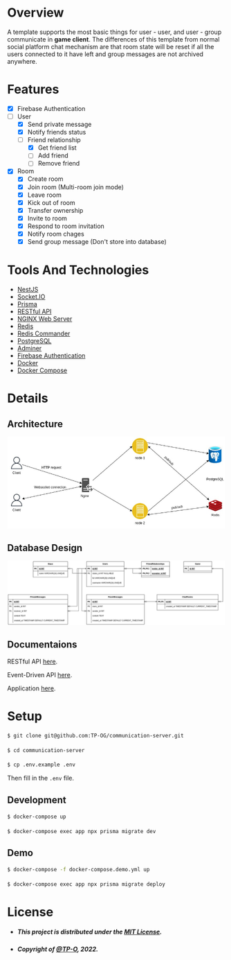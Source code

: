 # Overview

A template supports the most basic things for user - user, and user - group communicate in **game client**. The differences of this template from normal social platform chat mechanism are that room state will be reset if all the users connected to it have left and group messages are not archived anywhere.

# Features

- [x] Firebase Authentication
- [ ] User
  - [x] Send private message
  - [x] Notify friends status
  - [ ] Friend relationship
    - [x] Get friend list
    - [ ] Add friend
    - [ ] Remove friend
- [x] Room
  - [x] Create room
  - [x] Join room (Multi-room join mode)
  - [x] Leave room
  - [x] Kick out of room
  - [x] Transfer ownership
  - [x] Invite to room
  - [x] Respond to room invitation
  - [x] Notify room chages
  - [x] Send group message (Don't store into database)

# Tools And Technologies

- [NestJS](https://nestjs.com/)
- [Socket.IO](https://socket.io/)
- [Prisma](https://www.prisma.io/)
- [RESTful API](https://restfulapi.net/)
- [NGINX Web Server](https://en.wikipedia.org/wiki/Nginx)
- [Redis](https://redis.io/)
- [Redis Commander](https://github.com/joeferner/redis-commander)
- [PostgreSQL](https://www.postgresql.org)
- [Adminer](https://www.adminer.org)
- [Firebase Authentication](https://firebase.google.com/docs/auth)
- [Docker](https://www.docker.com)
- [Docker Compose](https://docs.docker.com/compose)

# Details

## Architecture

![Communication Server Structure](https://raw.githubusercontent.com/TP-OG/communication-server/main/docs/img/architecture.jpg)

## Database Design

![Communication Server Database Design](https://raw.githubusercontent.com/TP-OG/communication-server/main/docs/img/database.jpg)

## Documentaions

RESTful API [here](https://tp-og.github.io/communication-server/api-docs).

Event-Driven API [here](https://tp-og.github.io/communication-server/socketio-docs).

Application [here](https://tp-og.github.io/communication-server/app-docs).

# Setup

```bash
$ git clone git@github.com:TP-OG/communication-server.git

$ cd communication-server

$ cp .env.example .env
```

Then fill in the `.env` file.

## Development

```bash
$ docker-compose up

$ docker-compose exec app npx prisma migrate dev
```

## Demo

```bash
$ docker-compose -f docker-compose.demo.yml up

$ docker-compose exec app npx prisma migrate deploy
```

# License

- ##### This project is distributed under the [MIT License](LICENSE).
- ##### Copyright of [@TP-O](https://github.com/TP-O), 2022.
